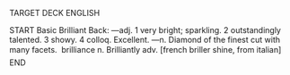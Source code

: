 TARGET DECK
ENGLISH

START
Basic
Brilliant
Back: —adj. 1 very bright; sparkling. 2 outstandingly talented. 3 showy. 4 colloq. Excellent. —n. Diamond of the finest cut with many facets.  brilliance n. Brilliantly adv. [french briller shine, from italian]
END
